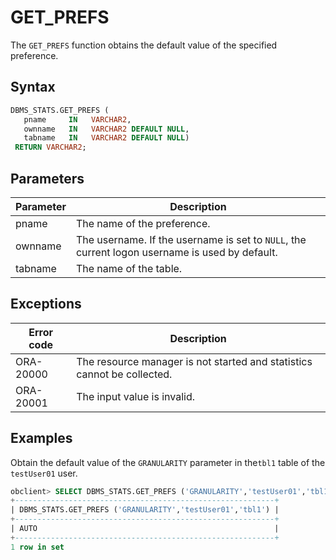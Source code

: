 # GET_PREFS

The `GET_PREFS` function obtains the default value of the specified preference.

## Syntax

```sql
DBMS_STATS.GET_PREFS (
   pname     IN   VARCHAR2,
   ownname   IN   VARCHAR2 DEFAULT NULL,
   tabname   IN   VARCHAR2 DEFAULT NULL)
 RETURN VARCHAR2;
```

## Parameters

| Parameter | Description                                                                                    |
|-----------|------------------------------------------------------------------------------------------------|
| pname     | The name of the preference.                                                                    |
| ownname   | The username. If the username is set to `NULL`, the current logon username is used by default. |
| tabname   | The name of the table.                                                                         |


## Exceptions

| Error code | Description                                                             |
|------------|-------------------------------------------------------------------------|
| ORA-20000  | The resource manager is not started and statistics cannot be collected. |
| ORA-20001  | The input value is invalid.                                             |


## Examples

Obtain the default value of the `GRANULARITY` parameter in the`tbl1` table of the `testUser01` user.

```sql
obclient> SELECT DBMS_STATS.GET_PREFS ('GRANULARITY','testUser01','tbl1') FROM DUAL;
+----------------------------------------------------------+
| DBMS_STATS.GET_PREFS ('GRANULARITY','testUser01','tbl1') |
+----------------------------------------------------------+
| AUTO                                                     |
+----------------------------------------------------------+
1 row in set
```
